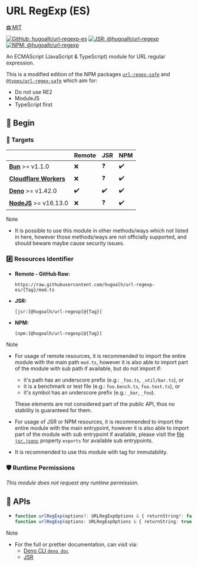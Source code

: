 # URL RegExp (ES)

[**⚖️** MIT](./LICENSE.md)

[![GitHub: hugoalh/url-regexp-es](https://img.shields.io/github/v/release/hugoalh/url-regexp-es?label=hugoalh/url-regexp-es&labelColor=181717&logo=github&logoColor=ffffff&sort=semver&style=flat "GitHub: hugoalh/url-regexp-es")](https://github.com/hugoalh/url-regexp-es)
[![JSR: @hugoalh/url-regexp](https://img.shields.io/jsr/v/@hugoalh/url-regexp?label=@hugoalh/url-regexp&labelColor=F7DF1E&logo=jsr&logoColor=000000&style=flat "JSR: @hugoalh/url-regexp")](https://jsr.io/@hugoalh/url-regexp)
[![NPM: @hugoalh/url-regexp](https://img.shields.io/npm/v/@hugoalh/url-regexp?label=@hugoalh/url-regexp&labelColor=CB3837&logo=npm&logoColor=ffffff&style=flat "NPM: @hugoalh/url-regexp")](https://www.npmjs.com/package/@hugoalh/url-regexp)

An ECMAScript (JavaScript & TypeScript) module for URL regular expression.

This is a modified edition of the NPM packages [`url-regex-safe`](https://www.npmjs.com/package/url-regex-safe) and [`@types/url-regex-safe`](https://www.npmjs.com/package/@types/url-regex-safe) which aim for:

- Do not use RE2
- ModuleJS
- TypeScript first

## 🔰 Begin

### 🎯 Targets

|  | **Remote** | **JSR** | **NPM** |
|:--|:--|:--|:--|
| **[Bun](https://bun.sh/)** >= v1.1.0 | ❌ | ❓ | ✔️ |
| **[Cloudflare Workers](https://workers.cloudflare.com/)** | ❌ | ❓ | ✔️ |
| **[Deno](https://deno.land/)** >= v1.42.0 | ✔️ | ✔️ | ✔️ |
| **[NodeJS](https://nodejs.org/)** >= v16.13.0 | ❌ | ❓ | ✔️ |

> [!NOTE]
> - It is possible to use this module in other methods/ways which not listed in here, however those methods/ways are not officially supported, and should beware maybe cause security issues.

### #️⃣ Resources Identifier

- **Remote - GitHub Raw:**
  ```
  https://raw.githubusercontent.com/hugoalh/url-regexp-es/{Tag}/mod.ts
  ```
- **JSR:**
  ```
  [jsr:]@hugoalh/url-regexp[@{Tag}]
  ```
- **NPM:**
  ```
  [npm:]@hugoalh/url-regexp[@{Tag}]
  ```

> [!NOTE]
> - For usage of remote resources, it is recommended to import the entire module with the main path `mod.ts`, however it is also able to import part of the module with sub path if available, but do not import if:
>
>   - it's path has an underscore prefix (e.g.: `_foo.ts`, `_util/bar.ts`), or
>   - it is a benchmark or test file (e.g.: `foo.bench.ts`, `foo.test.ts`), or
>   - it's symbol has an underscore prefix (e.g.: `_bar`, `_foo`).
>
>   These elements are not considered part of the public API, thus no stability is guaranteed for them.
> - For usage of JSR or NPM resources, it is recommended to import the entire module with the main entrypoint, however it is also able to import part of the module with sub entrypoint if available, please visit the [file `jsr.jsonc`](./jsr.jsonc) property `exports` for available sub entrypoints.
> - It is recommended to use this module with tag for immutability.

### 🛡️ Runtime Permissions

*This module does not request any runtime permission.*

## 🧩 APIs

- ```ts
  function urlRegExp(options?: URLRegExpOptions & { returnString?: false; }): RegExp;
  function urlRegExp(options: URLRegExpOptions & { returnString: true; }): string;
  ```

> [!NOTE]
> - For the full or prettier documentation, can visit via:
>   - [Deno CLI `deno doc`](https://docs.deno.com/runtime/reference/cli/documentation_generator/)
>   - [JSR](https://jsr.io/@hugoalh/url-regexp)
